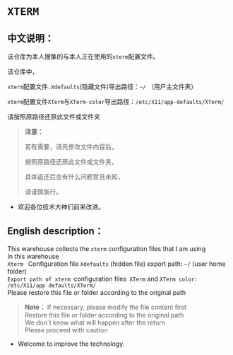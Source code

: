 # `XTERM`

## 中文说明：

该仓库为本人搜集的与本人正在使用的`xterm`配置文件。    </br>

该仓库中，    </br>

`xterm`配置文件`.Xdefaults`(隐藏文件)导出路径：`~/` （用户主文件夹）   </br>

`xterm`配置文件`XTerm`与`XTerm-color`导出路径：`/etc/X11/app-defaults/XTerm/`    </br>

请按照原路径还原此文件或文件夹    </br>

> **注意：**
> 
> 若有需要，请先修改文件内容后，    </br>
> 
> 按照原路径还原此文件或文件夹，    </br>
> 
> 具体返还后会有什么问题暂且未知，    </br>
> 
> 请谨慎施行。    </br>

- 欢迎各位技术大神们前来改进。

## English description：

This warehouse collects the `xterm` configuration files that I am using    </br>
In this warehouse    </br>
`Xterm ` Configuration file ` Xdefaults ` (hidden file) export path: `~/` (user home folder)    </br>
`Export path of xterm `configuration files` XTerm` and `XTerm color`: `/etc/X11/app defaults/XTerm/`    </br>
Please restore this file or folder according to the original path    </br>

> **Note：**
> If necessary, please modify the file content first    </br>
> Restore this file or folder according to the original path    </br>
> We don`t know what will happen after the return    </br>
> Please proceed with caution    </br>

- Welcome to improve the technology.
